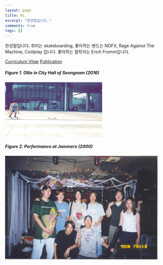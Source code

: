 ```yaml
---
layout: page
title: Hi.
excerpt: "한성필입니다."
comments: true
tags: []
---
```


한성필입니다. 취미는 skateboarding, 좋아하는 밴드는 NOFX, Rage Against The Machine, Coldplay 입니다. 좋아하는 철학자는 Erich Fromm입니다.

<a markdown="0" href="../CV" class="btn">Curriculum Vitae</a> <a href="https://scholar.google.com/citations?user=TUK927cAAAAJ" class="btn btn-warning">Publication</a>

##### Figure 1. Ollie in City Hall of Seongnam (2016)
![simple ollie](../figures/ollie.gif)


##### Figure 2. Performance at Jammers (2000)

![jammers](../figures/jammers.jpg)


